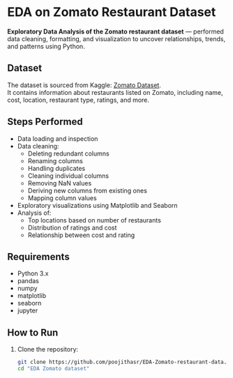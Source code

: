 # EDA on Zomato Restaurant Dataset

**Exploratory Data Analysis of the Zomato restaurant dataset** — performed data cleaning, formatting, and visualization to uncover relationships, trends, and patterns using Python.

## Dataset
The dataset is sourced from Kaggle: [Zomato Dataset](https://www.kaggle.com/datasets/rishikeshkonapure/zomato).  
It contains information about restaurants listed on Zomato, including name, cost, location, restaurant type, ratings, and more.

## Steps Performed
- Data loading and inspection
- Data cleaning:
  - Deleting redundant columns
  - Renaming columns
  - Handling duplicates
  - Cleaning individual columns
  - Removing NaN values
  - Deriving new columns from existing ones
  - Mapping column values
- Exploratory visualizations using Matplotlib and Seaborn
- Analysis of:
  - Top locations based on number of restaurants
  - Distribution of ratings and cost
  - Relationship between cost and rating

## Requirements
- Python 3.x
- pandas
- numpy
- matplotlib
- seaborn
- jupyter

## How to Run
1. Clone the repository:
   ```bash
   git clone https://github.com/poojithasr/EDA-Zomato-restaurant-data.git
   cd "EDA Zomato dataset"

